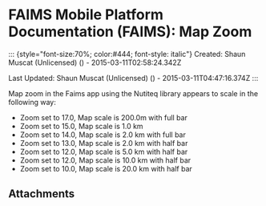 FAIMS Mobile Platform Documentation (FAIMS): Map Zoom
=====================================================

::: {style="font-size:70%; color:#444; font-style: italic"}
Created: Shaun Muscat (Unlicensed) () - 2015-03-11T02:58:24.342Z

Last Updated: Shaun Muscat (Unlicensed) () - 2015-03-11T04:47:16.374Z
:::

<div>

Map zoom in the Faims app using the Nutiteq library appears to scale in
the following way: 

-   Zoom set to 17.0, Map scale is 200.0m with full bar
-   Zoom set to 15.0, Map scale is 1.0 km
-   Zoom set to 14.0, Map scale is 2.0 km with full bar
-   Zoom set to 13.0, Map scale is 2.0 km with half bar
-   Zoom set to 12.0, Map scale is 5.0 km with half bar
-   Zoom set to 12.0, Map scale is 10.0 km with half bar
-   Zoom set to 10.0, Map scale is 20.0 km with half bar

</div>

Attachments
-----------
